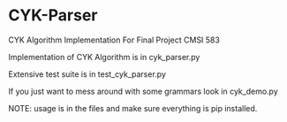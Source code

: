 # CYK-Parser

CYK Algorithm Implementation For Final Project CMSI 583

Implementation of CYK Algorithm is in cyk_parser.py

Extensive test suite is in test_cyk_parser.py

If you just want to mess around with some grammars look in cyk_demo.py

NOTE: usage is in the files and make sure everything is pip installed.